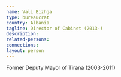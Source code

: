 ```yaml
---
name: Vali Bizhga
type: bureaucrat
country: Albania
tagline: Director of Cabinet (2013-)
description:
related-persons:
connections:
layout: person
---
```

Former Deputy Mayor of Tirana (2003-2011)
